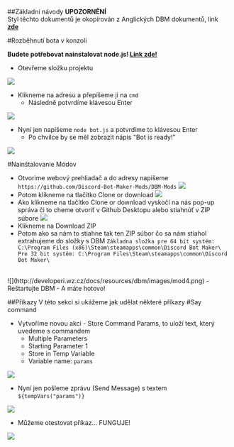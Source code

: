 ##Základní návody
**UPOZORNĚNÍ** <br/> Styl těchto dokumentů je okopírován z Anglických DBM dokumentů, link **[zde](https://silversunset.net/dbm/)**

#Rozběhnutí bota v konzoli

**Budete potřebovat nainstalovat node.js! [Link zde!](https://nodejs.org/en/download/)**

- Otevřeme složku projektu

![](http://developeri.wz.cz/docs/resources/dbm/images/cmd1.png)

- Klikneme na adresu a přepíšeme ji na `cmd`
  - Následně potvrdíme klávesou Enter

![](http://developeri.wz.cz/docs/resources/dbm/images/cmd2.png)

- Nyní jen napíšeme `node bot.js` a potvrdíme to klávesou Enter
  - Po chvilce by se měl zobrazit nápis "Bot is ready!"

![](http://developeri.wz.cz/docs/resources/dbm/images/cmd3.png)

#Nainštalovanie Módov
 - Otvorime webový prehliadač a do adresy napíšeme `https://github.com/Discord-Bot-Maker-Mods/DBM-Mods`
 ![](http://developeri.wz.cz/docs/resources/dbm/images/mod1.png)
 - Potom klikneme na tlačítko Clone or download
 ![](http://developeri.wz.cz/docs/resources/dbm/images/mod2.png)
 - Ako klikneme na tlačítko Clone or download vyskočí na nás pop-up správa či to cheme otvoriť v Github Desktopu alebo stiahnúť v ZIP súbore
 ![](http://developeri.wz.cz/docs/resources/dbm/images/mod3.png)
 - Klikneme na Download ZIP
 - Potom ako sa nám to stiahne tak ten ZIP súbor čo sa nám stiahol extrahujeme do složky s DBM `Základna složka pre 64 bit systém: C:\Program Files (x86)\Steam\steamapps\common\Discord Bot Maker\ Pre 32 bit systém: C:\Program Files\Steam\steamapps\common\Discord Bot Maker\`
 <br>
 ![](http://developeri.wz.cz/docs/resources/dbm/images/mod4.png)
 - Reštartujte DBM
 - A máte hotovo!

##Příkazy
V této sekci si ukážeme jak udělat některé příkazy
#Say command
- Vytvoříme novou akci - Store Command Params, to uloží text, který uvedeme s commandem
  - Multiple Parameters
  - Starting Parameter 1
  - Store in Temp Variable
  - Variable name: `params`

![](http://developeri.wz.cz/images/say1.png)

- Nyní jen pošleme zprávu (Send Message) s textem `${tempVars("params")}`

![](http://developeri.wz.cz/images/say2.png)

- Můžeme otestovat příkaz... FUNGUJE!

![](http://developeri.wz.cz/images/say3.png)
